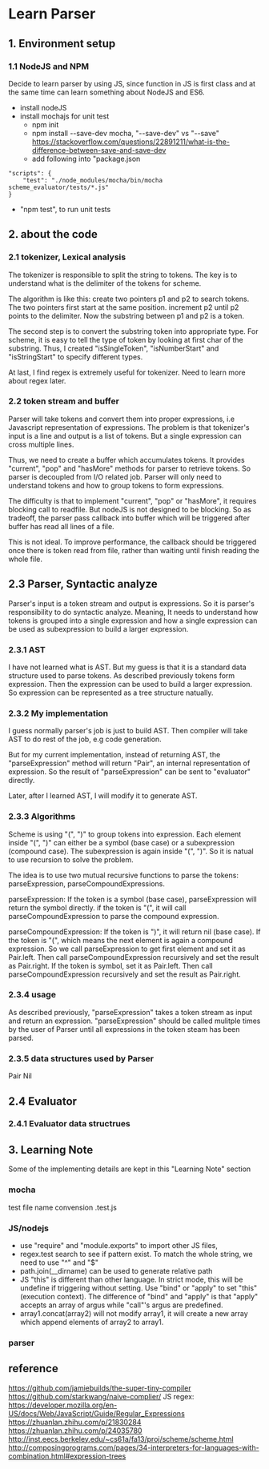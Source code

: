 # Learn Parser

## 1. Environment setup

### 1.1 NodeJS and NPM
Decide to learn parser by using JS, since function in JS is first class and at the same time can learn something about NodeJS and ES6.

- install nodeJS
- install mochajs for unit test
  - npm init
  - npm install --save-dev mocha, "--save-dev" vs "--save" https://stackoverflow.com/questions/22891211/what-is-the-difference-between-save-and-save-dev
  - add following into "package.json

``` 
"scripts": {
    "test": "./node_modules/mocha/bin/mocha scheme_evaluator/tests/*.js"
}
```
  - "npm test", to run unit tests

## 2. about the code

### 2.1 tokenizer, Lexical analysis
The tokenizer is responsible to split the string to tokens. The key is to understand what is the delimiter of the tokens for scheme.

The algorithm is like this: 
create two pointers p1 and p2 to search tokens. The two pointers first start at the same position. increment p2 until p2 points to the delimiter. Now the substring between p1 and p2 is a token.

The second step is to convert the substring token into appropriate type. For scheme, it is easy to tell the type of token by looking at first char of the substring. Thus, I created "isSingleToken", "isNumberStart" and "isStringStart" to specify different types.

At last, I find regex is extremely useful for tokenizer. Need to learn more about regex later.

### 2.2 token stream and buffer
Parser will take tokens and convert them into proper expressions, i.e Javascript representation of expressions. The problem is that tokenizer's input is a line and output is a list of tokens. But a single expression can cross multiple lines.

Thus, we need to create a buffer which accumulates tokens. It provides "current", "pop" and "hasMore" methods for parser to retrieve tokens. So parser is decoupled from I/O related job. Parser will only need to understand tokens and how to group tokens to form expressions.

The difficulty is that to implement "current", "pop" or "hasMore", it requires blocking call to readfile. But nodeJS is not designed to be blocking. So as tradeoff, the parser pass callback into buffer which will be triggered after buffer has read all lines of a file.

This is not ideal. To improve performance, the callback should be triggered once there is token read from file, rather than waiting until finish reading the whole file.

## 2.3 Parser, Syntactic analyze
Parser's input is a token stream and output is expressions. So it is parser's responsibility to do
syntactic analyze. Meaning, It needs to understand how tokens is grouped into a single expression
and how a single expression can be used as subexpression to build a larger expression. 

### 2.3.1 AST
I have not learned what is AST. But my guess is that it is a standard data structure used to parse
tokens. As described previously tokens form expression. Then the expression can be used to build 
a larger expression. So expression can be represented as a tree structure natually.

### 2.3.2 My implementation
I guess normally parser's job is just to build AST. Then compiler will take AST to do rest of the 
job, e.g code generation.

But for my current implementation, instead of returning AST, the "parseExpression" method will return "Pair", an internal representation of expression. So the result of "parseExpression" can be sent to 
"evaluator" directly.

Later, after I learned AST, I will modify it to generate AST.

### 2.3.3 Algorithms
Scheme is using "(", ")" to group tokens into expression. Each element inside "(", ")" can either be
a symbol (base case) or a subexpression (compound case). The subexpression is again inside  "(", ")". 
So it is natual to use recursion to solve the problem.

The idea is to use two mutual recursive functions to parse the tokens: parseExpression, 
parseCompoundExpressions.

parseExpression: 
  If the token is a symbol (base case), parseExpression will return the symbol directly.
  if the token is "(", it will call parseCompoundExpression to parse the compound expression.

parseCompoundExpression:
  If the token is ")", it will return nil (base case). 
  If the token is "(", which means the next element is again a compound expression. So we call
    parseExpression to get first element and set it as Pair.left. Then call parseCompoundExpression
    recursively and set the result as Pair.right.
  If the token is symbol, set it as Pair.left. Then call parseCompoundExpression recursively and set
    the result as Pair.right.

### 2.3.4 usage
As described previously, "parseExpression" takes a token stream as input and return an expression. 
"parseExpression" should be called mulitple times by the user of Parser until all expressions in the 
token steam has been parsed.


### 2.3.5 data structures used by Parser
Pair
Nil

## 2.4 Evaluator

### 2.4.1 Evaluator data structrues


## 3. Learning Note
Some of the implementing details are kept in this "Learning Note" section

### mocha
  test file name convension .test.js

### JS/nodejs
- use "require" and "module.exports" to import other JS files,
- regex.test search to see if pattern exist. To match the whole string, we need to use "^" and "$"
- path.join(__dirname) can be used to generate relative path
- JS "this" is different than other language. In strict mode, this will be undefine if triggering without setting. Use "bind" or "apply" to set "this" (execution context). The difference of "bind" and "apply" is that "apply" accepts an array of argus while "call"'s argus are predefined.
- array1.concat(array2) will not modify array1, it will create a new array which append elements of array2 to array1.


### parser

## reference
https://github.com/jamiebuilds/the-super-tiny-compiler
https://github.com/starkwang/naive-complier/
JS regex: https://developer.mozilla.org/en-US/docs/Web/JavaScript/Guide/Regular_Expressions
https://zhuanlan.zhihu.com/p/21830284
https://zhuanlan.zhihu.com/p/24035780
http://inst.eecs.berkeley.edu/~cs61a/fa13/proj/scheme/scheme.html
http://composingprograms.com/pages/34-interpreters-for-languages-with-combination.html#expression-trees
